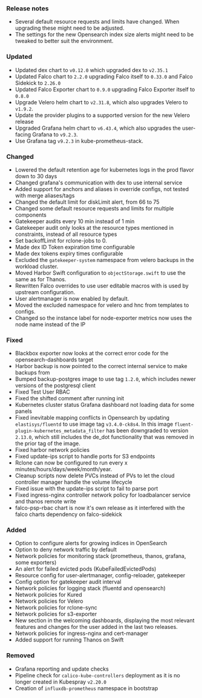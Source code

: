 ### Release notes

- Several default resource requests and limits have changed. When upgrading these might need to be adjusted.
- The settings for the new Opensearch index size alerts might need to be tweaked to better suit the environment.

### Updated

- Updated dex chart to `v0.12.0` which upgraded dex to `v2.35.1`
- Updated Falco chart to `2.2.0` upgrading Falco itself to `0.33.0` and Falco Sidekick to `2.26.0`
- Updated Falco Exporter chart to `0.9.0` upgrading Falco Exporter itself to `0.8.0`
- Upgrade Velero helm chart to `v2.31.8`, which also upgrades Velero to `v1.9.2`.
- Update the provider plugins to a supported version for the new Velero release
- Upgraded Grafana helm chart to `v6.43.4`, which also upgrades the user-facing Grafana to `v9.2.3`.
- Use Grafana tag `v9.2.3` in kube-prometheus-stack.

### Changed

- Lowered the default retention age for kubernetes logs in the prod flavor down to 30 days
- Changed grafana's communication with dex to use internal service
- Added support for anchors and aliases in override configs, not tested with merge aliases/tags
- Changed the default limit for diskLimit alert, from 66 to 75
- Changed some default resource requests and limits for multiple components
- Gatekeeper audits every 10 min instead of 1 min
- Gatekeeper audit only looks at the resource types mentioned in constraints, instead of all resource types
- Set backoffLimit for rclone-jobs to 0.
- Made dex ID Token expiration time configurable
- Made dex tokens expiry times configurable
- Excluded the `gatekeeper-system` namespace from velero backups in the workload cluster.
- Moved Harbor Swift configuration to `objectStorage.swift` to use the same as for Thanos.
- Rewritten Falco overrides to use user editable macros with is used by upstream configuration.
- User alertmanager is now enabled by default.
- Moved the excluded namespace for velero and hnc from templates to configs.
- Changed so the instance label for node-exporter metrics now uses the node name instead of the IP

### Fixed

- Blackbox exporter now looks at the correct error code for the opensearch-dashboards target
- Harbor backup is now pointed to the correct internal service to make backups from
- Bumped backup-postgres image to use tag `1.2.0`, which includes newer versions of the postgresql client
- Fixed Test User RBAC
- Fixed the shifted comment after running init
- Kubernetes cluster status Grafana dashboard not loading data for some panels
- Fixed inevitable mapping conflicts in Opensearch by updating `elastisys/fluentd` to use image tag `v3.4.0-ck8s4`.
  In this image `fluent-plugin-kubernetes_metadata_filter` has been downgraded to version `2.13.0`, which still includes the de_dot functionality that was removed in the prior tag of the image.
- Fixed harbor network policies
- Fixed update-ips script to handle ports for S3 endpoints
- Rclone can now be configured to run every x minutes/hours/days/week/month/year.
- Cleanup scripts now delete PVCs instead of PVs to let the cloud controller manager handle the volume lifecycle
- Fixed issue with the update-ips script to fail to parse port
- Fixed ingress-nginx controller network policy for loadbalancer service and thanos remote write
- falco-psp-rbac chart is now it's own release as it interfered with the falco charts dependency on falco-sidekick

### Added
- Option to configure alerts for growing indices in OpenSearch
- Option to deny network traffic by default
- Network policies for monitoring stack (prometheus, thanos, grafana, some exporters)
- An alert for failed evicted pods (KubeFailedEvictedPods)
- Resource config for user-alertmanager, config-reloader, gatekeeper
- Config option for gatekeeper audit interval
- Network policies for logging stack (fluentd and opensearch)
- Network policies for Kured
- Network policies for Velero
- Network policies for rclone-sync
- Network policies for s3-exporter
- New section in the welcoming dashboards, displaying the most relevant features and changes for the user added in the last two releases.
- Network policies for ingress-nginx and cert-manager
- Added support for running Thanos on Swift

### Removed

- Grafana reporting and update checks
- Pipeline check for `calico-kube-controllers` deployment as it is no longer created in Kubespray `v2.20.0`
- Creation of `influxdb-prometheus` namespace in bootstrap
